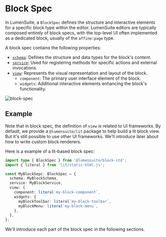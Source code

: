 # Block Spec

In LumenSuite, a `BlockSpec` defines the structure and interactive elements for a specific block type within the editor. LumenSuite editors are typically composed entirely of block specs, with the top-level UI often implemented as a dedicated block, usually of the `affine:page` type.

A block spec contains the following properties:

- [`schema`](./block-schema): Defines the structure and data types for the block's content.
- [`service`](./block-service): Used for registering methods for specific actions and external invocations.
- [`view`](./block-view): Represents the visual representation and layout of the block.
  - `component`: The primary user interface element of the block.
  - `widgets`: Additional interactive elements enhancing the block's functionality.

![block-spec](../images/block-spec.png)

## Example

Note that in block spec, the definition of `view` is related to UI frameworks. By default, we provide a `@lumensuite/lit` package to help build a lit block view. But it's still possible to use other UI frameworks. We'll introduce later about how to write custom block renderers.

Here is a example of a lit-based block spec:

```ts
import type { BlockSpec } from '@lumensuite/block-std';
import { literal } from 'lit/static-html.js';

const MyBlockSepc: BlockSpec = {
  schema: MyBlockSchema,
  service: MyBlockService,
  view: {
    component: literal`my-block-component`,
    widgets: {
      myBlockToolbar: literal`my-block-toolbar`,
      myBlockMenu: literal`my-block-menu`,
    },
  },
};
```

We'll introduce each part of the block spec in the following sections.
